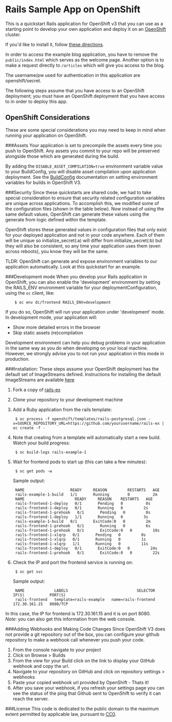 Rails Sample App on OpenShift
============================

This is a quickstart Rails application for OpenShift v3 that you can use as a starting point to develop your own application and deploy it on an [OpenShift](https://github.com/openshift/origin) cluster.

If you'd like to install it, follow [these directions](https://github.com/openshift/rails-ex/blob/master/README.md#installation).  

In order to access the example blog application, you have to remove the
`public/index.html` which serves as the welcome page. Another option is to make a
request directly to `/articles` which will give you access to the blog.

The username/pw used for authentication in this application are openshift/secret.

The following steps assume that you have access to an OpenShift deployment; you must have an OpenShift deployment that you have access to in order to deploy this app.

OpenShift Considerations
------------------------
These are some special considerations you may need to keep in mind when running your application on OpenShift.

###Assets
Your application is set to precompile the assets every time you push to OpenShift.
Any assets you commit to your repo will be preserved alongside those which are generated during the build.

By adding the ```DISABLE_ASSET_COMPILATION=true``` environment variable value to your BuildConfig, you will disable asset compilation upon application deployment.  See the [BuildConfig](http://docs.openshift.org/latest/dev_guide/builds.html#buildconfig-environment) documentation on setting environment variables for builds in OpenShift V3.

###Security
Since these quickstarts are shared code, we had to take special consideration to ensure that security related configuration variables are unique across applications. To accomplish this, we modified some of the configuration files (shown in the table below). Now instead of using the same default values, OpenShift can generate these values using the generate from logic defined within the template.

OpenShift stores these generated values in configuration files that only exist for your deployed application and not in your code anywhere. Each of them will be unique so initialize_secret(:a) will differ from initialize_secret(:b) but they will also be consistent, so any time your application uses them (even across reboots), you know they will be the same.

TLDR: OpenShift can generate and expose environment variables to our application automatically. Look at this quickstart for an example.

###Development mode
When you develop your Rails application in OpenShift, you can also enable the 'development' environment by setting the RAILS_ENV environment variable for your deploymentConfiguration, using the `oc` client, like:  

		$ oc env dc/frontend RAILS_ENV=development


If you do so, OpenShift will run your application under 'development' mode. In development mode, your application will:  
*  Show more detailed errors in the browser  
*  Skip static assets (re)compilation  

Development environment can help you debug problems in your application in the same way as you do when developing on your local machine. However, we strongly advise you to not run your application in this mode in production.

###Installation: 
These steps assume your OpenShift deployment has the default set of ImageStreams defined.  Instructions for installing the default ImageStreams are available [here](http://docs.openshift.org/latest/admin_guide/install/first_steps.html)

1. Fork a copy of [rails-ex](https://github.com/openshift/rails-ex)
2. Clone your repository to your development machine
3. Add a Ruby application from the rails template:

		$ oc process -f openshift/templates/rails-postgresql.json -v=SOURCE_REPOSITORY_URL=https://github.com/yourusername/rails-ex | oc create -f - 

4. Note that creating from a template will automatically start a new build. Watch your build progress:

		$ oc build-logs rails-example-1

5. Wait for frontend pods to start up (this can take a few minutes):  

		$ oc get pods -w


	Sample output:  

		NAME                    READY     REASON         RESTARTS   AGE
		rails-example-1-build   1/1       Running        0          2m
		NAME                      READY     REASON    RESTARTS   AGE
		rails-frontend-1-deploy   0/1       Pending   0          0s
		rails-frontend-1-deploy   0/1       Running   0         2s
		rails-frontend-1-prehook   0/1       Pending   0         0s
		rails-frontend-1-deploy   1/1       Running   0         3s
		rails-example-1-build   0/1       ExitCode:0   0         2m
		rails-frontend-1-prehook   0/1       Running   0         6s
		rails-frontend-1-prehook   0/1       ExitCode:0   0         10s
		rails-frontend-1-xlqrp   0/1       Pending   0         0s
		rails-frontend-1-xlqrp   0/1       Running   0         1s
		rails-frontend-1-xlqrp   1/1       Running   0         11s
		rails-frontend-1-deploy   0/1       ExitCode:0   0         24s
		rails-frontend-1-prehook   0/1       ExitCode:0   0         22s



6. Check the IP and port the frontend service is running on:  

		$ oc get svc


	Sample output:  

		NAME             LABELS                              SELECTOR              IP(S)           PORT(S)
		rails-frontend   template=rails-example   name=rails-frontend   172.30.161.15   8080/TCP

In this case, the IP for frontend is 172.30.161.15 and it is on port 8080.  
*Note*: you can also get this information from the web console.


###Adding Webhooks and Making Code Changes
Since OpenShift V3 does not provide a git repository out of the box, you can configure your github repository to make a webhook call whenever you push your code.

1. From the console navigate to your project  
2. Click on Browse > Builds  
3. From the view for your Build click on the link to display your GitHub webhook and copy the url.  
4. Navigate to your repository on GitHub and click on repository settings > webhooks  
5. Paste your copied webhook url provided by OpenShift - Thats it!  
6. After you save your webhook, if you refresh your settings page you can see the status of the ping that Github sent to OpenShift to verify it can reach the server.  

###License
This code is dedicated to the public domain to the maximum extent permitted by applicable law, pursuant to [CC0](http://creativecommons.org/publicdomain/zero/1.0/).
